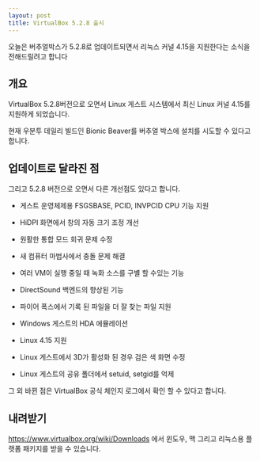 ```yaml
---
layout: post
title: VirtualBox 5.2.8 출시
---
```


오늘은 버추얼박스가 5.2.8로 업데이트되면서 리눅스 커널 4.15을 지원한다는 소식을 전해드릴려고 합니다

## 개요

VirtualBox 5.2.8버전으로 오면서 Linux 게스트 시스템에서 최신 Linux 커널 4.15를 지원하게 되었습니다.

현재 우분투 데일리 빌드인 Bionic Beaver를 버추얼 박스에 설치를 시도할 수 있다고 합니다.

## 업데이트로 달라진 점

그리고 5.2.8 버전으로 오면서 다른 개선점도 있다고 합니다.

* 게스트 운영체제용 FSGSBASE, PCID, INVPCID CPU 기능 지원
    
* HiDPI 화면에서 창의 자동 크기 조정 개선

* 원활한 통합 모드 회귀 문제 수정
    
* 새 컴퓨터 마법사에서 충돌 문제 해결
    
* 여러 VM이 실행 중일 때 녹화 소스를 구별 할 수있는 기능

* DirectSound 백엔드의 향상된 기능
    
* 파이어 폭스에서 기록 된 파일을 더 잘 찾는 파일 지원

* Windows 게스트의 HDA 에뮬레이션

* Linux 4.15 지원
    
* Linux 게스트에서 3D가 활성화 된 경우 검은 색 화면 수정

* Linux 게스트의 공유 폴더에서 setuid, setgid를 억제

그 외 바뀐 점은 VirtualBox 공식 체인지 로그에서 확인 할 수 있다고 합니다.

## 내려받기

https://www.virtualbox.org/wiki/Downloads 에서 윈도우, 맥 그리고 리눅스용 플랫폼 패키지를 받을 수 있습니다.